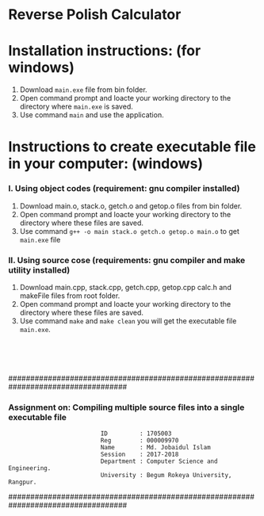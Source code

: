 # Reverse Polish Calculator

# Installation instructions: (for windows)
1. Download `main.exe` file from bin folder.
2. Open command prompt and loacte your working directory to the directory where `main.exe` is saved.
3. Use command `main` and use the application.

# Instructions to create executable file in your computer: (windows)
### I. Using object codes (requirement: gnu compiler installed)
1. Download main.o, stack.o, getch.o and getop.o files from bin folder.
2. Open command prompt and loacte your working directory to the directory where these files are saved.
3. Use command `g++ -o main stack.o getch.o getop.o main.o` to get `main.exe` file
      
### II. Using source cose (requirements: gnu compiler and make utility installed)
1.  Download main.cpp, stack.cpp, getch.cpp, getop.cpp calc.h and makeFile files from root folder.
2. Open command prompt and loacte your working directory to the directory where these files are saved.
3. Use command `make` and `make clean` you will get the executable file `main.exe`. 

\
\
\
\
###################################################################################

###              Assignment on: Compiling multiple source files into a single executable file

                              ID         : 1705003
                              Reg        : 000009970
                              Name       : Md. Jobaidul Islam
                              Session    : 2017-2018
                              Department : Computer Science and Engineering.
                              University : Begum Rokeya University, Rangpur.

###################################################################################

